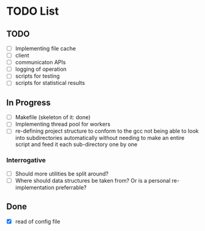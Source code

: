 # TODO List

## TODO
 - [ ] Implementing file cache
 - [ ] client
 - [ ] communicaton APIs
 - [ ] logging of operation
 - [ ] scripts for testing
 - [ ] scripts for statistical results

## In Progress
 - [ ] Makefile (skeleton of it: done)
 - [ ] Implementing thread pool for workers
 - [ ] re-defining project structure to conform to the gcc not being able to look into subdirectories automatically without needing to make an entire script and feed it each sub-directory one by one

### Interrogative
 - [ ] Should more utilities be split around?
 - [ ] Where should data structures be taken from? Or is a personal re-implementation preferrable?
  
## Done
 - [x] read of config file
